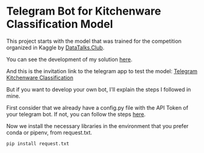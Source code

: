 # Telegram Bot for Kitchenware Classification Model

This project starts with the model that was trained for the competition organized in Kaggle by [DataTalks.Club](https://www.kaggle.com/competitions/kitchenware-classification/overview).

You can see the development of my solution [here](https://github.com/mary435/kitchenware_classification.git). 

And this is the invitation link to the telegram app to test the model: [Telegram Kitchenware Classification](https://t.me/MaryPython_bot)

But if you want to develop your own bot, I'll explain the steps I followed in mine.

First consider that we already have a config.py file with the API Token of your telegram bot. If not, you can follow the steps [here](../README.md).

Now we install the necessary libraries in the environment that you prefer conda or pipenv, from request.txt.

```
pip install request.txt
```

```

```

